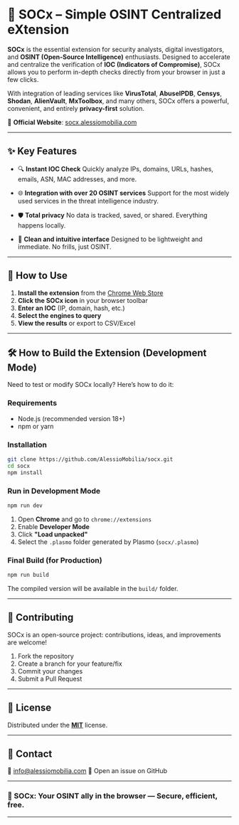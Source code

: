# 🚀 SOCx – Simple OSINT Centralized eXtension

**SOCx** is the essential extension for security analysts, digital investigators, and **OSINT (Open-Source Intelligence)** enthusiasts. Designed to accelerate and centralize the verification of **IOC (Indicators of Compromise)**, SOCx allows you to perform in-depth checks directly from your browser in just a few clicks.

With integration of leading services like **VirusTotal**, **AbuseIPDB**, **Censys**, **Shodan**, **AlienVault**, **MxToolbox**, and many others, SOCx offers a powerful, convenient, and entirely **privacy-first** solution.

🔗 **Official Website**: [socx.alessiomobilia.com](http://socx.alessiomobilia.com/)

---

## ✨ Key Features

* 🔍 **Instant IOC Check**
  Quickly analyze IPs, domains, URLs, hashes, emails, ASN, MAC addresses, and more.

* 🌐 **Integration with over 20 OSINT services**
  Support for the most widely used services in the threat intelligence industry.

* 🛡️ **Total privacy**
  No data is tracked, saved, or shared. Everything happens locally.

* 🧠 **Clean and intuitive interface**
  Designed to be lightweight and immediate. No frills, just OSINT.


---

## 🧪 How to Use

1. **Install the extension** from the [Chrome Web Store](https://chromewebstore.google.com/detail/socx/nanabcjeikkjaiabmlncionjliiobcaf)
2. **Click the SOCx icon** in your browser toolbar
3. **Enter an IOC** (IP, domain, hash, etc.)
4. **Select the engines to query**
5. **View the results** or export to CSV/Excel

---

## 🛠️ How to Build the Extension (Development Mode)

Need to test or modify SOCx locally? Here’s how to do it:

### Requirements

* Node.js (recommended version 18+)
* npm or yarn

### Installation

```bash
git clone https://github.com/AlessioMobilia/socx.git
cd socx
npm install
```

### Run in Development Mode

```bash
npm run dev
```

1. Open **Chrome** and go to `chrome://extensions`
2. Enable **Developer Mode**
3. Click **"Load unpacked"**
4. Select the `.plasmo` folder generated by Plasmo (`socx/.plasmo`)

### Final Build (for Production)

```bash
npm run build
```

The compiled version will be available in the `build/` folder.

---

## 🤝 Contributing

SOCx is an open-source project: contributions, ideas, and improvements are welcome!

1. Fork the repository
2. Create a branch for your feature/fix
3. Commit your changes
4. Submit a Pull Request

---

## 📄 License

Distributed under the **[MIT](LICENSE)** license.

---

## 💬 Contact

📧 [info@alessiomobilia.com](mailto:info@alessiomobilia.com)
🐛 Open an issue on GitHub

---

### 🔐 SOCx: Your OSINT ally in the browser — Secure, efficient, free.

---

